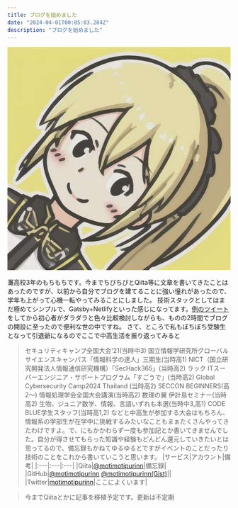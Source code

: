 ```yaml
---
title: ブログを始めました
date: "2024-04-01T00:05:03.284Z"
description: "ブログを始めました"
---
```


![icon](./icon.jpg)

灘高校3年のもちもちです。今までちびちびとQiita等に文章を書いてきたことはあったのですが、以前から自分でブログを建てることに強い憧れがあったので、学年も上がって心機一転やってみることにしました。
技術スタックとしてはまだ極めてシンプルで、Gatsby+Netlifyといった感じになってます。[例のツイート](https://x.com/motimoti_purinn/status/1774418675925446896?s=20)をしてから初心者がダラダラと色々比較検討しながらも、ものの2時間でブログの開設に至ったので便利な世の中ですね。
さて、ところで私もぼちぼち受験生となって引退爺になるのでここで中高生活を振り返ってみると
>セキュリティキャンプ全国大会'21(当時中3)
>国立情報学研究所グローバルサイエンスキャンパス「情報科学の達人」三期生(当時高1)
>NICT（国立研究開発法人情報通信研究機構）「SecHack365」(当時高2)
>ラック ITスーパーエンジニア・サポートプログラム「すごうで」(当時高2)
>Global Cybersecurity Camp2024 Thailand (当時高2)
>SECCON BEGINNERS(高2～)
>情報処理学会全国大会講演(当時高2)
>数理の翼 伊計島セミナー(当時高2)
>生物、ジュニア数学、情報、言語いずれも本選(当時中3,高1)
>CODE BLUE学生スタッフ(当時高1,2)
などと中高生が参加する大会はもちろん、情報系の学部生が在学中に挑戦するみたいなこともまぁたくさんやってきたわけですよ。で、にもかかわらず一度も参加記とか書いてきませんでした。自分が得させてもらった知識や経験もどんどん還元していきたいとは思ってるので、備忘録もかねてゆるゆるとですがイベントのことだったり技術のことをこれから書いていこうと思います。
|サービス|アカウント|備考|
|:---|:---|:---|
|Qiita|[@motimotipurinn](http://qiita.com/motimotipurinn)|備忘録|
|GitHub|[@motimotipurinn](https://github.com/motimotipurinn)  [@motimotipurinn(Gist)](https://gist.github.com/motimotipurinn)||
|Twitter|[motimotipurinn](https://twitter.com/motimoti_purinn)|ここによくいます|

> 今までQiitaとかに記事を移植予定です。更新は不定期


